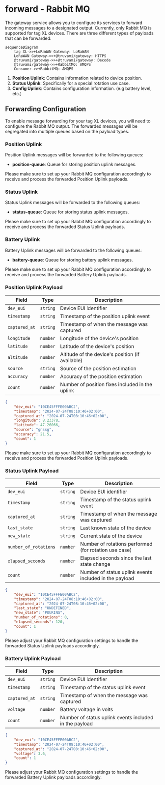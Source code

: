 # forward - Rabbit MQ

The gateway service allows you to configure its services to forward incoming messages to a designated output. Currently, only Rabbit MQ is supported for tag XL devices. There are three different types of payloads that can be forwarded:

```mermaid
sequenceDiagram
    tag XL->>+LoRaWAN Gateway: LoRaWAN
    LoRaWAN Gateway->>+@truvami/gateway: HTTPS
    @truvami/gateway->>+@truvami/gateway: Decode
    @truvami/gateway->>+RabbitMQ: AMQPS
    Consumer->>+RabbitMQ: AMQPS
```

1. **Position Uplink**: Contains information related to device position.
2. **Status Uplink**: Specifically for a special rotation use case.
3. **Config Uplink**: Contains configuration information. (e.g battery level, etc.)

## Forwarding Configuration

To enable message forwarding for your tag XL devices, you will need to configure the Rabbit MQ output. The forwarded messages will be segregated into multiple queues based on the payload types.

### Position Uplink

Position Uplink messages will be forwarded to the following queues:

- **position-queue**: Queue for storing position uplink messages.

Please make sure to set up your Rabbit MQ configuration accordingly to receive and process the forwarded Position Uplink payloads.

### Status Uplink

Status Uplink messages will be forwarded to the following queues:

- **status-queue**: Queue for storing status uplink messages.

Please make sure to set up your Rabbit MQ configuration accordingly to receive and process the forwarded Status Uplink payloads.

### Battery Uplink

Battery Uplink messages will be forwarded to the following queues:

- **battery-queue**: Queue for storing battery uplink messages.

Please make sure to set up your Rabbit MQ configuration accordingly to receive and process the forwarded Battery Uplink payloads.

### Position Uplink Payload

| Field         | Type     | Description                                      |
| ------------- | -------- | ------------------------------------------------ |
| `dev_eui`     | `string` | Device EUI identifier                            |
| `timestamp`   | `string` | Timestamp of the position uplink event           |
| `captured_at` | `string` | Timestamp of when the message was captured       |
| `longitude`   | `number` | Longitude of the device's position               |
| `latitude`    | `number` | Latitude of the device's position                |
| `altitude`    | `number` | Altitude of the device's position (if available) |
| `source`      | `string` | Source of the position estimation                |
| `accuracy`    | `number` | Accuracy of the position estimation              |
| `count`       | `number` | Number of position fixes included in the uplink  |

```json
{
    "dev_eui": "10CE45FFFE00ABC2",
    "timestamp": "2024-07-24T08:10:46+02:00",
    "captured_at": "2024-07-24T08:10:46+02:00",
    "longitude": 8.23378,
    "latitude": 47.26066,
    "source": "gnssg",
    "accuracy": 21.5,
    "count": 1
}
```

Please make sure to set up your Rabbit MQ configuration accordingly to receive and process the forwarded Position Uplink payloads.

### Status Uplink Payload

| Field                 | Type     | Description                                            |
| --------------------- | -------- | ------------------------------------------------------ |
| `dev_eui`             | `string` | Device EUI identifier                                  |
| `timestamp`           | `string` | Timestamp of the status uplink event                   |
| `captured_at`         | `string` | Timestamp of when the message was captured             |
| `last_state`          | `string` | Last known state of the device                         |
| `new_state`           | `string` | Current state of the device                            |
| `number_of_rotations` | `number` | Number of rotations performed (for rotation use case)  |
| `elapsed_seconds`     | `number` | Elapsed seconds since the last state change            |
| `count`               | `number` | Number of status uplink events included in the payload |

```json
{
    "dev_eui": "10CE45FFFE00ABC2",
    "timestamp": "2024-07-24T08:10:46+02:00",
    "captured_at": "2024-07-24T08:10:46+02:00",
    "last_state": "UNDEFINED",
    "new_state": "POURING",
    "number_of_rotations": 0,
    "elapsed_seconds": 120,
    "count": 1
}
```

Please adjust your Rabbit MQ configuration settings to handle the forwarded Status Uplink payloads accordingly.

### Battery Uplink Payload

| Field         | Type     | Description                                            |
| ------------- | -------- | ------------------------------------------------------ |
| `dev_eui`     | `string` | Device EUI identifier                                  |
| `timestamp`   | `string` | Timestamp of the status uplink event                   |
| `captured_at` | `string` | Timestamp of when the message was captured             |
| `voltage`     | `number` | Battery voltage in volts                               |
| `count`       | `number` | Number of status uplink events included in the payload |

```json
{
    "dev_eui": "10CE45FFFE00ABC2",
    "timestamp": "2024-07-24T08:10:46+02:00",
    "captured_at": "2024-07-24T08:10:46+02:00",
    "voltage": 3.6,
    "count": 1
}
```

Please adjust your Rabbit MQ configuration settings to handle the forwarded Battery Uplink payloads accordingly.
